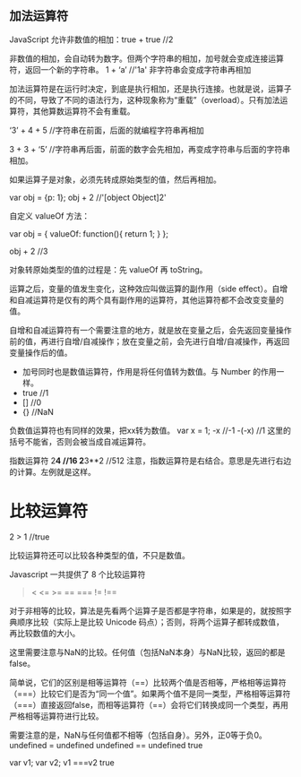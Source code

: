 ## 加法运算符

JavaScript 允许非数值的相加：true + true //2

非数值的相加，会自动转为数字。但两个字符串的相加，加号就会变成连接运算符，返回一个新的字符串。
1 + ‘a’  //'1a' 非字符串会变成字符串再相加

加法运算符是在运行时决定，到底是执行相加，还是执行连接。也就是说，运算子的不同，导致了不同的语法行为，这种现象称为“重载”（overload）。只有加法运算符，其他算数运算符不会有重载。

‘3’ + 4 + 5 //字符串在前面，后面的就编程字符串再相加

3 + 3 + ‘5’  //字符串再后面，前面的数字会先相加，再变成字符串与后面的字符串相加。

如果运算子是对象，必须先转成原始类型的值，然后再相加。

var obj = {p: 1};
obj + 2  //'[object Object]2'

自定义 valueOf 方法：

var obj = {
	valueOf: function(){
		return 1;
	}
};

obj + 2 //3

对象转原始类型的值的过程是：先 valueOf 再 toString。

运算之后，变量的值发生变化，这种效应叫做运算的副作用（side effect）。自增和自减运算符是仅有的两个具有副作用的运算符，其他运算符都不会改变变量的值。

自增和自减运算符有一个需要注意的地方，就是放在变量之后，会先返回变量操作前的值，再进行自增/自减操作；放在变量之前，会先进行自增/自减操作，再返回变量操作后的值。

+ 加号同时也是数值运算符，作用是将任何值转为数值。与 Number 的作用一样。
+ true //1
+ []  //0
+ {}  //NaN

负数值运算符也有同样的效果，把xx转为数值。
var x = 1;
-x //-1
-(-x) //1  这里的括号不能省，否则会被当成自减运算符。

指数运算符
2**4  //16
2**3**2  //512  注意，指数运算符是右结合。意思是先进行右边的计算。左例就是这样。

# 比较运算符
2 > 1 //true

比较运算符还可以比较各种类型的值，不只是数值。

Javascript 一共提供了 8 个比较运算符

> < <= >= == === != !==

对于非相等的比较，算法是先看两个运算子是否都是字符串，如果是的，就按照字典顺序比较（实际上是比较 Unicode 码点）；否则，将两个运算子都转成数值，再比较数值的大小。

这里需要注意与NaN的比较。任何值（包括NaN本身）与NaN比较，返回的都是false。

简单说，它们的区别是相等运算符（==）比较两个值是否相等，严格相等运算符（===）比较它们是否为“同一个值”。如果两个值不是同一类型，严格相等运算符（===）直接返回false，而相等运算符（==）会将它们转换成同一个类型，再用严格相等运算符进行比较。

需要注意的是，NaN与任何值都不相等（包括自身）。另外，正0等于负0。
undefined = undefined
undefined == undefined
true

var v1;
var v2;
v1 ===v2
true


